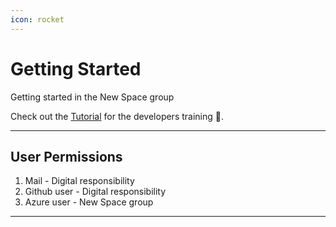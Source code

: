 ```yaml
---
icon: rocket
---
```

# Getting Started

Getting started in the New Space group

Check out the [Tutorial](https://gitlab.com/davidbk6/shampoo/-/wikis/home) for the developers training :raised_hands:.

---
## User Permissions

1. Mail - Digital responsibility 
2. Github user - Digital responsibility 
3. Azure user - New Space group

---